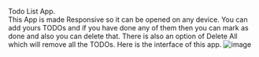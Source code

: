 Todo List App.<br/>
This App is made Responsive so it can be opened on any device.
You can add yours TODOs and if you have done any of them then you can mark as done and also you can delete that.
There is also an option of Delete All which will remove all the TODOs.
Here is the interface of this app.
![image](https://github.com/user-attachments/assets/8c55edfd-d3f7-4ab6-94cc-b4109736e1d4)

